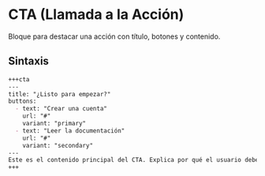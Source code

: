 # CTA (Llamada a la Acción)

Bloque para destacar una acción con título, botones y contenido.

## Sintaxis

````markdown
+++cta
---
title: "¿Listo para empezar?"
buttons:
  - text: "Crear una cuenta"
    url: "#"
    variant: "primary"
  - text: "Leer la documentación"
    url: "#"
    variant: "secondary"
---
Este es el contenido principal del CTA. Explica por qué el usuario debería realizar la acción.
+++
````